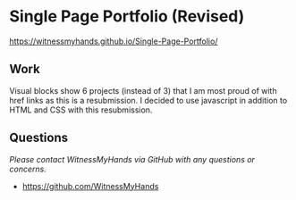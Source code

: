 # Single Page Portfolio (Revised)

https://witnessmyhands.github.io/Single-Page-Portfolio/

## Work
Visual blocks show 6 projects (instead of 3) that I am most proud of with href links as this is a resubmission. I decided to use javascript in addition to HTML and CSS with this resubmission.

## Questions
*Please contact WitnessMyHands via GitHub with any questions or concerns.*

- https://github.com/WitnessMyHands
